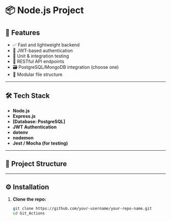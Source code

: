 # 📦 Node.js Project

## 🚀 Features

- ✅ Fast and lightweight backend
- 🔐 JWT-based authentication
- 🧪 Unit & integration testing
- 📡 RESTful API endpoints
- 🗃️ PostgreSQL/MongoDB integration (choose one)
- 📁 Modular file structure

---

## 🛠️ Tech Stack

- **Node.js**
- **Express.js**
- **[Database: PostgreSQL]**
- **JWT Authentication**
- **dotenv**
- **nodemon**
- **Jest / Mocha (for testing)**

---

## 📂 Project Structure


---

## ⚙️ Installation

1. **Clone the repo:**
   ```bash
   git clone https://github.com/your-username/your-repo-name.git
   cd Git_Actions


